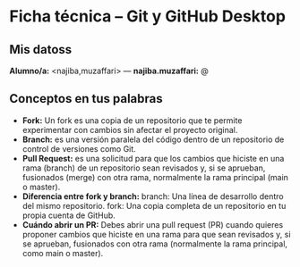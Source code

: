 # Ficha técnica – Git y GitHub Desktop

## Mis datoss
**Alumno/a:** <najiba,muzaffari> — **najiba.muzaffari:** @<najibamuzaffari1-design>

## Conceptos en tus palabras
- **Fork:** Un fork es una copia de un repositorio que te permite experimentar con cambios sin afectar el proyecto original.
- **Branch:**  es una versión paralela del código dentro de un repositorio de control de versiones como Git.
- **Pull Request:** es una solicitud para que los cambios que hiciste en una rama (branch) de un repositorio sean revisados y, si se aprueban, fusionados (merge) con otra rama, normalmente la rama principal (main o master).
- **Diferencia entre fork y branch:** branch:  Una línea de desarrollo dentro del mismo repositorio.
fork: Una copia completa de un repositorio en tu propia cuenta de GitHub.
- **Cuándo abrir un PR:** Debes abrir una pull request (PR) cuando quieres proponer cambios que hiciste en una rama para que sean revisados y, si se aprueban, fusionados con otra rama (normalmente la rama principal, como main o master).